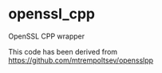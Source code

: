 # openssl_cpp
OpenSSL CPP wrapper


This code has been derived from 
https://github.com/mtrempoltsev/opensslpp
